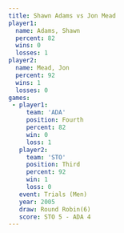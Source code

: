 ```yaml
---
title: Shawn Adams vs Jon Mead
player1:            
  name: Adams, Shawn
  percent: 82       
  wins: 0           
  losses: 1         
player2:            
  name: Mead, Jon   
  percent: 92       
  wins: 1           
  losses: 0         
games:
 - player1:          
     team: 'ADA'     
     position: Fourth
     percent: 82     
     win: 0          
     loss: 1         
   player2:         
     team: 'STO'    
     position: Third
     percent: 92    
     win: 1         
     loss: 0        
   event: Trials (Men) 
   year: 2005          
   draw: Round Robin(6)
   score: STO 5 - ADA 4
---
```

